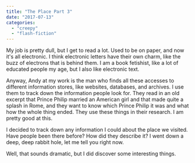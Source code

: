 ```yaml
---
title: "The Place Part 3"
date: "2017-07-13"
categories: 
  - "creepy"
  - "flash-fiction"
---
```


My job is pretty dull, but I get to read a lot. Used to be on paper, and now it's all electronic. I think electronic letters have their own charm, like the buzz of electrons that is behind them. I am a book fetishist, like a lot of educated people my age, but I also like electronic text.

Anyway, Andy at my work is the man who finds all these accesses to different information stores, like websites, databases, and archives. I use them to track down the information people look for. They read in an old excerpt that Prince Philip married an American girl and that made quite a splash in Rome, and they want to know which Prince Philip it was and what how the whole thing ended. They use these things in their research. I am pretty good at this.

I decided to track down any information I could about the place we visited. Have people been there before? How did they describe it? I went down a deep, deep rabbit hole, let me tell you right now.

Well, that sounds dramatic, but I did discover some interesting things.
